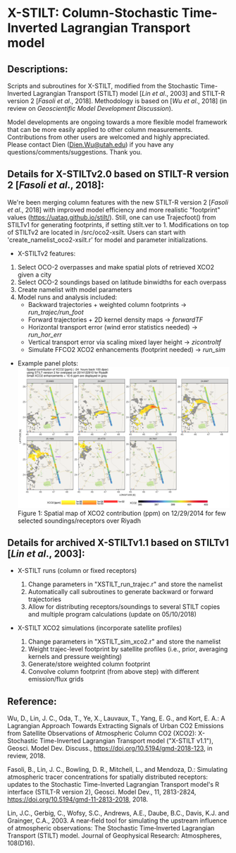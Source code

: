 # X-STILT: Column-Stochastic Time-Inverted Lagrangian Transport model
## Descriptions:
Scripts and subroutines for X-STILT, modified from the Stochastic Time-Inverted Lagrangian Transport (STILT) model [*Lin et al*., 2003] and STILT-R version 2 [*Fasoli et al*., 2018]. Methodology is based on [*Wu et al*., 2018] (in review on *Geoscientific Model Development Discussion*).

Model developments are ongoing towards a more flexible model framework that can be more easily applied to other column measurements. Contributions from other users are welcomed and highly appreciated. Please contact Dien (Dien.Wu@utah.edu) if you have any questions/comments/suggestions. Thank you.


## Details for X-STILTv2.0 based on STILT-R version 2 [*Fasoli et al*., 2018]:
We're been merging column features with the new STILT-R version 2 [*Fasoli et al*., 2018] with improved model efficiency and more realistic "footprint" values (https://uataq.github.io/stilt/). Still, one can use Trajecfoot() from STILTv1 for generating footprints, if setting stilt.ver to 1.
Modifications on top of STILTv2 are located in /src/oco2-xsilt. Users can start with 'create_namelist_oco2-xsilt.r' for model and parameter initializations.

- X-STILTv2 features:
1. Select OCO-2 overpasses and make spatial plots of retrieved XCO2 given a city
2. Select OCO-2 soundings based on latitude binwidths for each overpass
3. Create namelist with model parameters
4. Model runs and analysis included:
   * Backward trajectories + weighted column footprints        -> *run_trajec/run_foot*
   * Forward trajectories + 2D kernel density maps             -> *forwardTF*
   * Horizontal transport error (wind error statistics needed) -> *run_hor_err*
   * Vertical transport error via scaling mixed layer height   -> *zicontroltf*
   * Simulate FFCO2 XCO2 enhancements (footprint needed)       -> *run_sim*


- Example panel plots:
![](xco2_riyadh.png)
Figure 1: Spatial map of XCO2 contribution (ppm) on 12/29/2014 for few selected soundings/receptors over Riyadh


## Details for archived X-STILTv1.1 based on STILTv1 [*Lin et al*., 2003]:
- X-STILT runs (column or fixed receptors)
  1. Change parameters in "XSTILT_run_trajec.r" and store the namelist
  2. Automatically call subroutines to generate backward or forward trajectories
  3. Allow for distributing receptors/soundings to several STILT copies and multiple program calculations (update on 05/10/2018)

- X-STILT XCO2 simulations (incorporate satellite profiles)
  1. Change parameters in "XSTILT_sim_xco2.r" and store the namelist
  2. Weight trajec-level footprint by satellite profiles (i.e., prior, averaging kernels and pressure weighting)
  3. Generate/store weighted column footprint
  4. Convolve column footprint (from above step) with different emission/flux grids


## Reference:
Wu, D., Lin, J. C., Oda, T., Ye, X., Lauvaux, T., Yang, E. G., and Kort, E. A.: A Lagrangian Approach Towards Extracting Signals of Urban CO2 Emissions from Satellite Observations of Atmospheric Column CO2 (XCO2): X-Stochastic Time-Inverted Lagrangian Transport model ("X-STILT v1.1"), Geosci. Model Dev. Discuss., https://doi.org/10.5194/gmd-2018-123, in review, 2018.

Fasoli, B., Lin, J. C., Bowling, D. R., Mitchell, L., and Mendoza, D.: Simulating atmospheric tracer concentrations for spatially distributed receptors: updates to the Stochastic Time-Inverted Lagrangian Transport model's R interface (STILT-R version 2), Geosci. Model Dev., 11, 2813-2824, https://doi.org/10.5194/gmd-11-2813-2018, 2018.

Lin, J.C., Gerbig, C., Wofsy, S.C., Andrews, A.E., Daube, B.C., Davis, K.J. and Grainger, C.A., 2003. A near‐field tool for simulating the upstream influence of atmospheric observations: The Stochastic Time‐Inverted Lagrangian Transport (STILT) model. Journal of Geophysical Research: Atmospheres, 108(D16).
